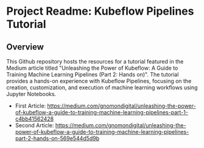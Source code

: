 # Project Readme: Kubeflow Pipelines Tutorial


## Overview

This Github repository hosts the resources for a tutorial featured in the Medium article titled "Unleashing the Power of Kubeflow: A Guide to Training Machine Learning Pipelines (Part 2: Hands on)".
The tutorial provides a hands-on experience with Kubeflow Pipelines, focusing on the creation, customization, and execution of machine learning workflows using Jupyter Notebooks.

- First Article: https://medium.com/gnomondigital/unleashing-the-power-of-kubeflow-a-guide-to-training-machine-learning-pipelines-part-1-c4bb41562428
- Second Article: https://medium.com/gnomondigital/unleashing-the-power-of-kubeflow-a-guide-to-training-machine-learning-pipelines-part-2-hands-on-569e544d5d9b
